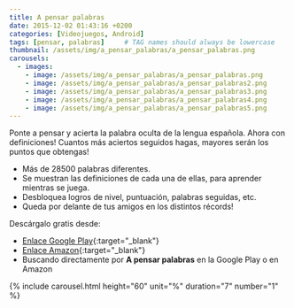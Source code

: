 ```yaml
---
title: A pensar palabras
date: 2015-12-02 01:43:16 +0200
categories: [Videojuegos, Android]
tags: [pensar, palabras]     # TAG names should always be lowercase
thumbnail: /assets/img/a_pensar_palabras/a_pensar_palabras.png
carousels:
  - images: 
    - image: /assets/img/a_pensar_palabras/a_pensar_palabras.png
    - image: /assets/img/a_pensar_palabras/a_pensar_palabras2.png
    - image: /assets/img/a_pensar_palabras/a_pensar_palabras3.png
    - image: /assets/img/a_pensar_palabras/a_pensar_palabras4.png
    - image: /assets/img/a_pensar_palabras/a_pensar_palabras5.png
---
```

Ponte a pensar y acierta la palabra oculta de la lengua española. Ahora con definiciones!
Cuantos más aciertos seguidos hagas, mayores serán los puntos que obtengas!

- Más de 28500 palabras diferentes.
- Se muestran las definiciones de cada una de ellas, para aprender mientras se juega.
- Desbloquea logros de nivel, puntuación, palabras seguidas, etc.
- Queda por delante de tus amigos en los distintos récords!

Descárgalo gratis desde: 
- [Enlace Google Play](https://play.google.com/store/apps/details?id=tk.silvicgames.palabraspensadas "A pensar palabras Google Play"){:target="_blank"}
- [Enlace Amazon](https://www.amazon.com/gp/product/B018T7Y4Q6 "A pensar palabras Amazon"){:target="_blank"}
- Buscando directamente por **A pensar palabras** en la Google Play o en Amazon

{% include carousel.html height="60" unit="%" duration="7" number="1" %}
